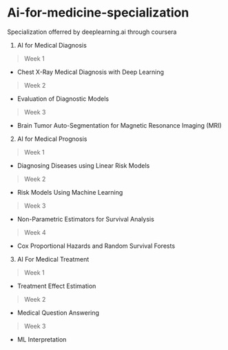 # Ai-for-medicine-specialization
Specialization offerred by deeplearning.ai through coursera


1. AI for Medical Diagnosis

> Week 1
* Chest X-Ray Medical Diagnosis with Deep Learning
> Week 2
* Evaluation of Diagnostic Models
> Week 3
* Brain Tumor Auto-Segmentation for Magnetic Resonance Imaging (MRI)

2. AI for Medical Prognosis

> Week 1
* Diagnosing Diseases using Linear Risk Models
> Week 2
* Risk Models Using Machine Learning
> Week 3
* Non-Parametric Estimators for Survival Analysis
> Week 4
* Cox Proportional Hazards and Random Survival Forests

3. AI For Medical Treatment

> Week 1
* Treatment Effect Estimation
> Week 2
* Medical Question Answering
> Week 3
* ML Interpretation
